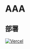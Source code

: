 # AAA

## 部署
[![Vercel](https://vercel.com/button)](https://vercel.com/import/project?template=https://github.com/695856669/pys5)

